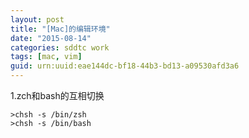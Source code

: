 ```yaml
---
layout: post
title: "[Mac]的编辑环境"
date: "2015-08-14"
categories: sddtc work
tags: [mac, vim]
guid: urn:uuid:eae144dc-bf18-44b3-bd13-a09530afd3a6
---
```


1.zch和bash的互相切换  

```vim
>chsh -s /bin/zsh
>chsh -s /bin/bash
```
